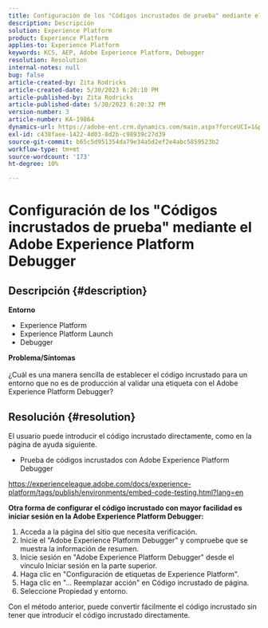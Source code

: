 ```yaml
---
title: Configuración de los "Códigos incrustados de prueba" mediante el Adobe Experience Platform Debugger
description: Descripción
solution: Experience Platform
product: Experience Platform
applies-to: Experience Platform
keywords: KCS, AEP, Adobe Experience Platform, Debugger
resolution: Resolution
internal-notes: null
bug: false
article-created-by: Zita Rodricks
article-created-date: 5/30/2023 6:20:10 PM
article-published-by: Zita Rodricks
article-published-date: 5/30/2023 6:20:32 PM
version-number: 3
article-number: KA-19864
dynamics-url: https://adobe-ent.crm.dynamics.com/main.aspx?forceUCI=1&pagetype=entityrecord&etn=knowledgearticle&id=7f125398-16ff-ed11-8f6e-6045bd006b25
exl-id: c438faee-1422-4d03-8d2b-c98939c27d39
source-git-commit: b65c5d951354da79e34a5d2ef2e4abc5859523b2
workflow-type: tm+mt
source-wordcount: '173'
ht-degree: 10%

---
```


# Configuración de los &quot;Códigos incrustados de prueba&quot; mediante el Adobe Experience Platform Debugger

## Descripción {#description}

<b>Entorno</b>
- Experience Platform
- Experience Platform Launch
- Debugger

<b>Problema/Síntomas</b><br><br>¿Cuál es una manera sencilla de establecer el código incrustado para un entorno que no es de producción al validar una etiqueta con el Adobe Experience Platform Debugger?<br>

## Resolución {#resolution}

El usuario puede introducir el código incrustado directamente, como en la página de ayuda siguiente.
- Prueba de códigos incrustados con Adobe Experience Platform Debugger


https://experienceleague.adobe.com/docs/experience-platform/tags/publish/environments/embed-code-testing.html?lang=en

<b>Otra forma de configurar el código incrustado con mayor facilidad es iniciar sesión en la Adobe Experience Platform Debugger:</b>

1. Acceda a la página del sitio que necesita verificación.
2. Inicie el &quot;Adobe Experience Platform Debugger&quot; y compruebe que se muestra la información de resumen.
3. Inicie sesión en &quot;Adobe Experience Platform Debugger&quot; desde el vínculo Iniciar sesión en la parte superior.
4. Haga clic en &quot;Configuración de etiquetas de Experience Platform&quot;.
5. Haga clic en &quot;... Reemplazar acción&quot; en Código incrustado de página.
6. Seleccione Propiedad y entorno.


Con el método anterior, puede convertir fácilmente el código incrustado sin tener que introducir el código incrustado directamente.
